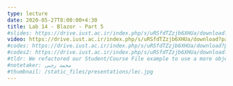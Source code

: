 ```yaml
---
type: lecture
date: 2020-05-27T8:00:00+4:30
title: Lab 14 - Blazor - Part 5
#slides: https://drive.iust.ac.ir/index.php/s/uRSfdTZzjb6XHUa/download?path=%2FSlides&files=S26.pdf
video: https://drive.iust.ac.ir/index.php/s/uRSfdTZzjb6XHUa/download?path=%2FVideos&files=lab14.mp4
#codes: https://drive.iust.ac.ir/index.php/s/uRSfdTZzjb6XHUa/download?path=%2FCodes&files=S26.zip
#codes2: https://drive.iust.ac.ir/index.php/s/uRSfdTZzjb6XHUa/download?path=%2FCodes&files=lab2.zip
#tldr: We refactored our Student/Course File example to use a more object oriented design and approach. We also introduced static functions and variables.
#notetaker: محمد رجبی
#thumbnail: /static_files/presentations/lec.jpg
---
```


